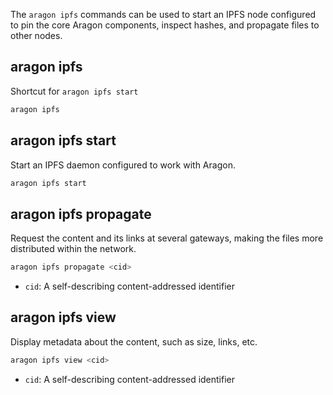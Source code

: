 The `aragon ipfs` commands can be used to start an IPFS node configured to pin the core Aragon components, inspect hashes, and propagate files to other nodes.

## aragon ipfs

Shortcut for `aragon ipfs start`

```sh
aragon ipfs
```

## aragon ipfs start

Start an IPFS daemon configured to work with Aragon.

```sh
aragon ipfs start
```

## aragon ipfs propagate

Request the content and its links at several gateways, making the files more distributed within the network.

```sh
aragon ipfs propagate <cid>
```

- `cid`: A self-describing content-addressed identifier

## aragon ipfs view

Display metadata about the content, such as size, links, etc.

```sh
aragon ipfs view <cid>
```

- `cid`: A self-describing content-addressed identifier
